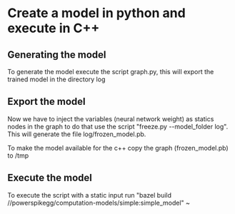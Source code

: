 # Create a model in python and execute in C++ 
 
## Generating the model 
 
To generate the model execute the script graph.py, this will export the trained model in the directory
 log 
 
## Export the model 
 
Now we have to inject the variables (neural network weight) as statics nodes in the graph to do that
use the script "freeze.py --model_folder log". This will generate the file log/frozen_model.pb.

To make the model available for the c++ copy the graph (frozen_model.pb) to /tmp

## Execute the model

To execute the script with a static input run "bazel build //powerspikegg/computation-models/simple:simple_model"
~
